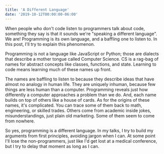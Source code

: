 ```yaml
---
title: 'A Different Language'
date: '2019-10-12T00:00:00-06:00'
---
```


When people who don't code listen to programmers talk about code, something
they say is that it sounds we're "speaking a different language". We are!
Programming is its own language, and a baffling one to listen to. In this post,
I'll try to explain this phenomenon.

Programming is not a language like JavaScript or Python; those are dialects
that describe a mother tongue called Computer Science. CS is a rag-bag of names
for abstract concepts like classes, functions, and state. Learning to code
means learning much of these names up front.

The names are baffling to listen to because they describe ideas that have
almost no analogy in human life. They are uniquely inhuman, because few things
are less human than a computer. Programming reveals just how differently a
computer approaches a problem than we do. And, each name builds on top of
others like a house of cards. As for the origins of these names, it's
complicated. You can trace some of them back to math, engineering, or skilled
trades. Others come from academic inside jokes, misunderstandings, just
plain old marketing. Some of them seem to come from nowhere.

So yes, programming is a different language. In my talks, I try to build my
arguments from first principles, avoiding jargon when I can. At some
point I'll lose the non-programmers, just like I'd get lost at a medical
conference, but I try to delay that moment as long as I can.
